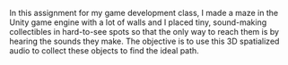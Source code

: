 In this assignment for my game development class, I made a maze in the Unity game engine with a lot of walls and I placed tiny, sound-making collectibles in hard-to-see spots so that the only way to reach them is by hearing the sounds they make. The objective is to use this 3D spatialized audio to collect these objects to find the ideal path.
